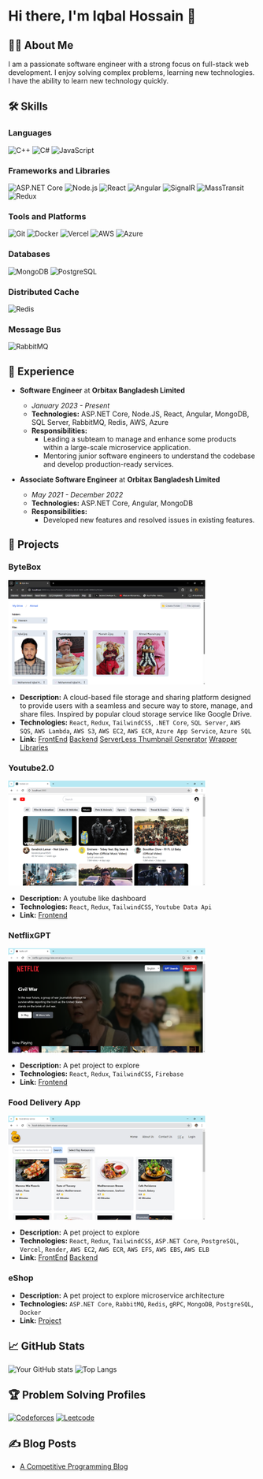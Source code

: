 # Hi there, I'm Iqbal Hossain 👋

## 👨‍💻 About Me

I am a passionate software engineer with a strong focus on full-stack web development. I enjoy solving complex problems, learning new technologies. I have the ability to learn new technology quickly.

## 🛠 Skills

### Languages

![C++](https://img.shields.io/badge/-C++-black?style=flat-square&logo=c%2B%2B)
![C#](https://img.shields.io/badge/-C%23-black?style=flat-square&logo=c-sharp)
![JavaScript](https://img.shields.io/badge/-JavaScript-black?style=flat-square&logo=javascript)

### Frameworks and Libraries

![ASP.NET Core](https://img.shields.io/badge/-ASP.NET%20Core-black?style=flat-square&logo=dotnet)
![Node.js](https://img.shields.io/badge/-Node.js-black?style=flat-square&logo=nodedotjs)
![React](https://img.shields.io/badge/-React-black?style=flat-square&logo=react)
![Angular](https://img.shields.io/badge/-Angular-black?style=flat-square&logo=angular)
![SignalR](https://img.shields.io/badge/-signalr-black?style=flat-square&logo=signalr)
![MassTransit](https://img.shields.io/badge/-masstransit-black?style=flat-square&logo=masstransit)
![Redux](https://img.shields.io/badge/-redux-black?style=flat-square&logo=redux)

### Tools and Platforms

![Git](https://img.shields.io/badge/-Git-black?style=flat-square&logo=git)
![Docker](https://img.shields.io/badge/-Docker-black?style=flat-square&logo=docker)
![Vercel](https://img.shields.io/badge/-vercel-black?style=flat-square&logo=vercel)
![AWS](https://img.shields.io/badge/-AWS-black?style=flat-square&logo=amazon-aws)
![Azure](https://img.shields.io/badge/-Azure-black?style=flat-square&logo=microsoftazure)

### Databases

![MongoDB](https://img.shields.io/badge/-MongoDB-black?style=flat-square&logo=mongodb)
![PostgreSQL](https://img.shields.io/badge/-PostgreSQL-black?style=flat-square&logo=postgresql)

### Distributed Cache

![Redis](https://img.shields.io/badge/-Redis-black?style=flat-square&logo=redis)

### Message Bus

![RabbitMQ](https://img.shields.io/badge/-RabbitMQ-black?style=flat-square&logo=rabbitmq)

## 💼 Experience

- **Software Engineer** at **Orbitax Bangladesh Limited**
  - _January 2023 - Present_
  - **Technologies:** ASP.NET Core, Node.JS, React, Angular, MongoDB, SQL Server, RabbitMQ, Redis, AWS, Azure
  - **Responsibilities:**
    - Leading a subteam to manage and enhance some products within a large-scale microservice application.
    - Mentoring junior software engineers to understand the codebase and develop production-ready services.

- **Associate Software Engineer** at **Orbitax Bangladesh Limited**
  - _May 2021 - December 2022_
  - **Technologies:** ASP.NET Core, Angular, MongoDB
  - **Responsibilities:**
    - Developed new features and resolved issues in existing features.

## 🚀 Projects

### ByteBox

[<img src="Assets/ByteBox Thumbnail.png" alt="ByteBox" width="400"/>](https://github.com/Bappy38/bytebox.dashboard)

- **Description:** A cloud-based file storage and sharing platform designed to provide users with a seamless and secure way to store, manage, and share files. Inspired by popular cloud storage service like Google Drive.
- **Technologies:** `React`, `Redux`, `TailwindCSS`, `.NET Core`, `SQL Server`, `AWS SQS`, `AWS Lambda`, `AWS S3`, `AWS EC2`, `AWS ECR`, `Azure App Service`, `Azure SQL`
- **Link:** [FrontEnd](https://github.com/Bappy38/bytebox.dashboard) [Backend](https://github.com/Bappy38/ByteBox.FileStore) [ServerLess Thumbnail Generator](https://github.com/Bappy38/Bytebox.Lambdas) [Wrapper Libraries](https://github.com/Bappy38/NexaWrap.NET)

### Youtube2.0

[<img src="Assets/Youtube 2.0 thumbnail.png" alt="NetflixGPT" width="400"/>](https://www.youtube.com/watch?v=pSSa69t7xO0)

- **Description:** A youtube like dashboard
- **Technologies:** `React`, `Redux`, `TailwindCSS`, `Youtube Data Api`
- **Link:** [Frontend](https://github.com/Bappy38/Youtube2.0)

### NetflixGPT

[<img src="Assets/NetflixGPTAppBanner.png" alt="NetflixGPT" width="400"/>](https://youtu.be/U22TI48HmdA)

- **Description:** A pet project to explore
- **Technologies:** `React`, `Redux`, `TailwindCSS`, `Firebase`
- **Link:** [Frontend](https://github.com/Bappy38/Netflix-GPT)

### Food Delivery App

<img src="Assets/FoodDeliveryAppBanner.png" alt="NetflixGPT" width="400"/>

- **Description:** A pet project to explore
- **Technologies:** `React`, `Redux`, `TailwindCSS`, `ASP.NET Core`, `PostgreSQL`, `Vercel`, `Render`, `AWS EC2`, `AWS ECR`, `AWS EFS`, `AWS EBS`, `AWS ELB`
- **Link:** [FrontEnd](https://github.com/Bappy38/FoodDelivery-Client) [Backend](https://github.com/Bappy38/FoodDelivery-Backend)

### eShop

- **Description:** A pet project to explore microservice architecture
- **Technologies:** `ASP.NET Core`, `RabbitMQ`, `Redis`, `gRPC`, `MongoDB`, `PostgreSQL`, `Docker`
- **Link:** [Project](https://github.com/Bappy38/eShop)

## 📈 GitHub Stats

![Your GitHub stats](https://github-readme-stats.vercel.app/api?username=Bappy38&show_icons=true&theme=radical)
![Top Langs](https://github-readme-stats.vercel.app/api/top-langs/?username=Bappy38&layout=compact&theme=radical)

## 🏆 Problem Solving Profiles

[![Codeforces](https://img.shields.io/badge/-codeforces-gray?style=flat-square&logo=codeforces)](https://codeforces.com/profile/legendary_loser)
[![Leetcode](https://img.shields.io/badge/-leetcode-gray?style=flat-square&logo=leetcode)](https://codeforces.com/profile/legendary_loser)

## ✍️ Blog Posts

- [A Competitive Programming Blog](https://bappyscpworld.blogspot.com/)
